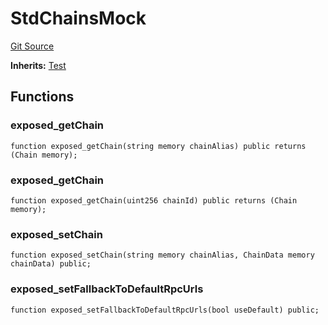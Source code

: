 # StdChainsMock
[Git Source](https://github.com/dustinstacy/boncurs/blob/8dd3d6e20d7e085dbf2dccdde2c14001616467cf/lib/forge-std/test/StdChains.t.sol)

**Inherits:**
[Test](/lib/forge-std/src/Test.sol/abstract.Test.md)


## Functions
### exposed_getChain


```solidity
function exposed_getChain(string memory chainAlias) public returns (Chain memory);
```

### exposed_getChain


```solidity
function exposed_getChain(uint256 chainId) public returns (Chain memory);
```

### exposed_setChain


```solidity
function exposed_setChain(string memory chainAlias, ChainData memory chainData) public;
```

### exposed_setFallbackToDefaultRpcUrls


```solidity
function exposed_setFallbackToDefaultRpcUrls(bool useDefault) public;
```

